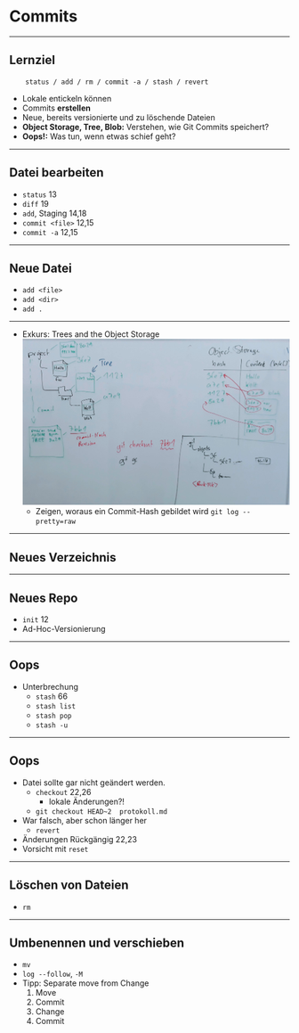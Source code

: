 # Commits
_________________________________________

## Lernziel

```
    status / add / rm / commit -a / stash / revert
```

 * Lokale entickeln können
 * Commits **erstellen**
 * Neue, bereits versionierte und zu löschende Dateien
 * **Object Storage, Tree, Blob:** Verstehen, wie Git Commits speichert?
 * **Oops!:** Was tun, wenn etwas schief geht?


_________________________________________

## Datei bearbeiten

   - `status` 13
   - `diff` 19
   - `add`, Staging 14,18
   - `commit <file>` 12,15
   - `commit -a` 12,15

_________________________________________

## Neue Datei

   - `add <file>`
   - `add <dir>`
   - `add .`


_________________________________________

 * Exkurs: Trees and the Object Storage
    ![Trees and the Object Storage](abb/trees-and-object-storage.jpg)
   - Zeigen, woraus ein Commit-Hash gebildet wird
     `git log --pretty=raw`

_________________________________________


## Neues Verzeichnis

_________________________________________

## Neues Repo

 * `init` 12
 * Ad-Hoc-Versionierung

_________________________________________

## Oops

   - Unterbrechung
     - `stash` 66
     - `stash list`
     - `stash pop`
     - `stash -u`

_________________________________________

## Oops

   - Datei sollte gar nicht geändert werden.
     - `checkout` 22,26
       - lokale Änderungen?!
     - `git checkout HEAD~2  protokoll.md`
   - War falsch, aber schon länger her
     - `revert`
   - Änderungen Rückgängig 22,23
   - Vorsicht mit `reset`

_________________________________________

## Löschen von Dateien

   - `rm`

_________________________________________

## Umbenennen und verschieben

   - `mv`
   - `log --follow`, `-M`
   - Tipp: Separate move from Change
     1. Move
     1. Commit
     1. Change
     1. Commit

